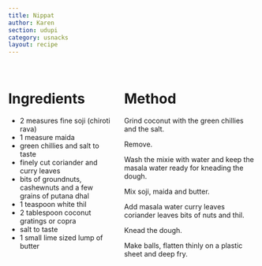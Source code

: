 ```yaml
---
title: Nippat
author: Karen
section: udupi
category: usnacks
layout: recipe
---
```


<br>
<div class='columns'> <div class='column is-one-third p-3' markdown='1'>

# Ingredients

* 2 measures fine soji (chiroti rava)
* 1 measure maida
* green chillies and salt to taste
* finely cut coriander and curry leaves
* bits of groundnuts, cashewnuts and a few grains of putana dhal
* 1 teaspoon white thil
* 2 tablespoon coconut gratings or copra
* salt to taste
* 1 small lime sized lump of butter

</div> <div class='column is-two-thirds p-3' markdown='1'>

# Method

Grind coconut with the green chillies and the salt.

Remove.

Wash the mixie with water and keep the masala water ready for kneading the dough.

Mix soji, maida and butter.

Add masala water curry leaves coriander leaves bits of nuts and thil.

Knead the dough.

Make balls, flatten thinly on a plastic sheet and deep fry.
 



</div> </div>